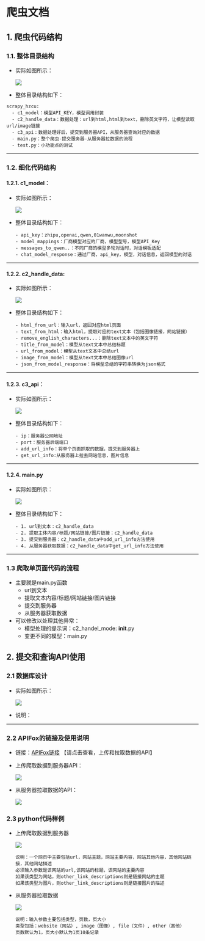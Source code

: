 # 爬虫文档



## 1. 爬虫代码结构

### 1.1. 整体目录结构

- 实际如图所示：

  ![](img/1.%20%E6%95%B4%E4%BD%93%E7%9B%AE%E5%BD%95.png)

-  整体目录结构如下：

  ~~~
  scrapy_hzcu:
    - c1_model：模型API_KEY，模型调用封装
    - c2_handle_data：数据处理：url到html,html到text，删除英文字符，让模型读取url/image链接
    - c3_api：数据处理好后，提交到服务器API，从服务器查询对应的数据
    - main.py：整个爬虫-提交服务器-从服务器拉数据的流程
    - test.py：小功能点的测试
  ~~~

---



### 1.2. 细化代码结构 

#### 1.2.1. c1_model：

- 实际如图所示：

  ![](img/2.model.png)

- 整体目录结构如下：

  ~~~
  - api_key：zhipu,openai,qwen,01wanwu,moonshot
  - model_mappings：厂商模型对应的厂商，模型型号，模型API_Key
  - messages_to_qwen..：不同厂商的模型多轮对话时，对话模板适配
  - chat_model_response：通过厂商，api_key，模型，对话信息，返回模型的对话
  ~~~

  

---

  

#### 1.2.2. c2_handle_data:

- 实际如图所示：

  ![](img/3.%20handle_data.png)

- 整体目录结构如下：

  ~~~
  - html_from_url：输入url，返回对应html页面
  - text_from_html：输入html，提取对应的text文本（包括图像链接，网站链接）
  - remove_english_characters...：删除text文本中的英文字符
  - title_from_model：模型从text文本中总结标题
  - url_from_model：模型从text文本中总结url
  - image_from_model：模型从text文本中总结图像url
  - json_from_model_response：将模型总结的字符串转换为json格式
  ~~~

  

---

  

#### 1.2.3. c3_api：

- 实际如图所示：

  ![](img/4.api.png)

- 整体目录结构如下：

  ~~~
  - ip：服务器公网地址
  - port：服务器后端端口
  - add_url_info：将单个页面抓取的数据，提交到服务器上
  - get_url_info:从服务器上拉去网站信息，图片信息
  ~~~

  

---

  

#### 1.2.4. main.py

- 实际如图所示：

  ![](img/5.%20main.png)

- 整体目录结构如下：

  ~~~
  - 1. url到文本：c2_handle_data
  - 2. 提取主体内容/标题/网站链接/图片链接：c2_handle_data
  - 3. 提交到服务器：c2_handle_data中add_url_info方法使用
  - 4. 从服务器获取数据：c2_handle_data中get_url_info方法使用
  ~~~

  

---

  

### 1.3 爬取单页面代码的流程

- 主要就是main.py函数
  - url到文本
  - 提取文本内容/标题/网站链接/图片链接
  - 提交到服务器
  - 从服务器获取数据
- 可以修改以处理其他异常：
  - 模型处理的提示词：c2_handel_mode: __init__.py
  - 变更不同的模型：main.py



## 2. 提交和查询API使用

### 2.1 数据库设计

- 实际如图所示：

  ![](img/6.%E7%88%AC%E8%99%AB%E6%95%B0%E6%8D%AE%E5%BA%93.png)

- 说明：

---

  

### 2.2 APIFox的链接及使用说明

- 链接：[APIFox链接]( https://apifox.com/apidoc/shared-8c931bd6-b3d7-45c2-bf4f-e892af79ee9d/api-158935828) 【请点击查看，上传和拉取数据的API】

- 上传爬取数据到服务器API：

  ![](img/10.APIFox-%E6%96%B0%E5%A2%9E.png)

- 从服务器拉取数据的API：

  ![](img/9.APIFox-%E6%9F%A5%E8%AF%A2.png)

### 2.3 python代码样例

- 上传爬取数据到服务器

  ![](img/7.%20%E6%8F%90%E4%BA%A4%E5%88%B0%E6%9C%8D%E5%8A%A1%E5%99%A8.png)

  ~~~
  说明：一个网页中主要包括url，网站主题，网站主要内容，网站其他内容，其他网站链接，其他网站描述
  必须输入参数是该网站的url,该网站的标题，该网站的主要内容
  如果该类型为网站，则other_link_descriptions则是链接网站的主题
  如果该类型为图片，则other_link_descriptions则是链接图片的描述
  ~~~

- 从服务器拉取数据

  ![](img/8.%20%E4%BB%8E%E6%9C%8D%E5%8A%A1%E5%99%A8%E6%9F%A5%E8%AF%A2%E7%BD%91%E7%AB%99%E4%BF%A1%E6%81%AF.png)

     ~~~~
  说明：输入参数主要包括类型，页数，页大小
  类型包括：website（网站）, image（图像）, file（文件）, other（其他）
  页数默认为1，页大小默认为1页10条记录
     ~~~~

  






